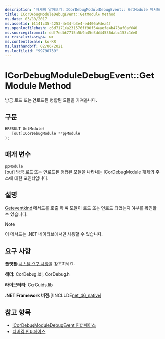 ```yaml
---
description: '자세히 알아보기: ICorDebugModuleDebugEvent:: GetModule 메서드'
title: ICorDebugModuleDebugEvent::GetModule Method
ms.date: 03/30/2017
ms.assetid: b1141c35-4253-4e34-b3e4-ed406a9dea4f
ms.openlocfilehash: c6d7171da231576ff90f54aaefe4b473af0afd40
ms.sourcegitcommit: ddf7edb67715a5b9a45e3dd44536dabc153c1de0
ms.translationtype: MT
ms.contentlocale: ko-KR
ms.lasthandoff: 02/06/2021
ms.locfileid: "99790739"
---
```

# <a name="icordebugmoduledebugeventgetmodule-method"></a>ICorDebugModuleDebugEvent::GetModule Method

방금 로드 또는 언로드된 병합된 모듈을 가져옵니다.  
  
## <a name="syntax"></a>구문  
  
```cpp  
HRESULT GetModule(  
   [out]ICorDebugModule **ppModule  
);  
```  
  
## <a name="parameters"></a>매개 변수  

 `ppModule`  
 [out] 방금 로드 또는 언로드된 병합된 모듈을 나타내는 ICorDebugModule 개체의 주소에 대한 포인터입니다.  
  
## <a name="remarks"></a>설명  

 [Geteventkind](icordebugdebugevent-geteventkind-method.md) 메서드를 호출 하 여 모듈이 로드 또는 언로드 되었는지 여부를 확인할 수 있습니다.  
  
> [!NOTE]
> 이 메서드는 .NET 네이티브에서만 사용할 수 있습니다.  
  
## <a name="requirements"></a>요구 사항  

 **플랫폼:**[시스템 요구 사항](../../get-started/system-requirements.md)을 참조하세요.  
  
 **헤더:** CorDebug.idl, CorDebug.h  
  
 **라이브러리:** CorGuids.lib  
  
 **.NET Framework 버전:**[!INCLUDE[net_46_native](../../../../includes/net-46-native-md.md)]  
  
## <a name="see-also"></a>참고 항목

- [ICorDebugModuleDebugEvent 인터페이스](icordebugmoduledebugevent-interface.md)
- [디버깅 인터페이스](debugging-interfaces.md)
